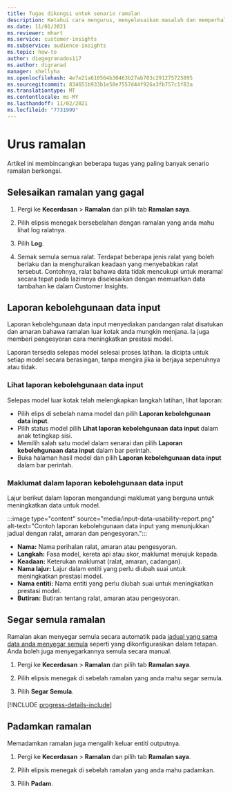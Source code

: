 ```yaml
---
title: Tugas dikongsi untuk senario ramalan
description: Ketahui cara mengurus, menyelesaikan masalah dan memperhalus ramalan.
ms.date: 11/01/2021
ms.reviewer: mhart
ms.service: customer-insights
ms.subservice: audience-insights
ms.topic: how-to
author: diegogranados117
ms.author: digranad
manager: shellyha
ms.openlocfilehash: 4e7e21a610564b30463b27ab703c291275725895
ms.sourcegitcommit: 834651b933b1e50e7557d44f926a3fb757c1f83a
ms.translationtype: MT
ms.contentlocale: ms-MY
ms.lasthandoff: 11/02/2021
ms.locfileid: "7731999"
---
```

# <a name="manage-predictions"></a>Urus ramalan

Artikel ini membincangkan beberapa tugas yang paling banyak senario ramalan berkongsi.

## <a name="troubleshoot-a-failed-prediction"></a>Selesaikan ramalan yang gagal

1. Pergi ke **Kecerdasan** > **Ramalan** dan pilih tab **Ramalan saya**.

1. Pilih elipsis menegak bersebelahan dengan ramalan yang anda mahu lihat log ralatnya.

1. Pilih **Log**.

1. Semak semula semua ralat. Terdapat beberapa jenis ralat yang boleh berlaku dan ia menghuraikan keadaan yang menyebabkan ralat tersebut. Contohnya, ralat bahawa data tidak mencukupi untuk meramal secara tepat pada lazimnya diselesaikan dengan memuatkan data tambahan ke dalam Customer Insights.

## <a name="input-data-usability-report"></a>Laporan kebolehgunaan data input

Laporan kebolehgunaan data input menyediakan pandangan ralat disatukan dan amaran bahawa ramalan luar kotak anda mungkin menjana. Ia juga memberi pengesyoran cara meningkatkan prestasi model.

Laporan tersedia selepas model selesai proses latihan. Ia dicipta untuk setiap model secara berasingan, tanpa mengira jika ia berjaya sepenuhnya atau tidak.

### <a name="view-the-input-data-usability-report"></a>Lihat laporan kebolehgunaan data input

Selepas model luar kotak telah melengkapkan langkah latihan, lihat laporan:
- Pilih elips di sebelah nama model dan pilih **Laporan kebolehgunaan data input**.
- Pilih status model pilih **Lihat laporan kebolehgunaan data input** dalam anak tetingkap sisi.
- Memilih salah satu model dalam senarai dan pilih **Laporan kebolehgunaan data input** dalam bar perintah.
- Buka halaman hasil model dan pilih **Laporan kebolehgunaan data input** dalam bar perintah.

### <a name="information-in-the-input-data-usability-report"></a>Maklumat dalam laporan kebolehgunaan data input

Lajur berikut dalam laporan mengandungi maklumat yang berguna untuk meningkatkan data untuk model.

:::image type="content" source="media/input-data-usability-report.png" alt-text="Contoh laporan kebolehgunaan data input yang menunjukkan jadual dengan ralat, amaran dan pengesyoran.":::

- **Nama:** Nama perihalan ralat, amaran atau pengesyoran.
- **Langkah:** Fasa model, kereta api atau skor, maklumat merujuk kepada.
- **Keadaan:** Keterukan maklumat (ralat, amaran, cadangan).
- **Nama lajur:** Lajur dalam entiti yang perlu diubah suai untuk meningkatkan prestasi model.
- **Nama entiti:** Nama entiti yang perlu diubah suai untuk meningkatkan prestasi model.
- **Butiran:** Butiran tentang ralat, amaran atau pengesyoran.

## <a name="refresh-a-prediction"></a>Segar semula ramalan

Ramalan akan menyegar semula secara automatik pada [jadual yang sama data anda menyegar semula](system.md#schedule-tab) seperti yang dikonfigurasikan dalam tetapan. Anda boleh juga menyegarkannya semula secara manual.

1. Pergi ke **Kecerdasan** > **Ramalan** dan pilih tab **Ramalan saya**.

1. Pilih elipsis menegak di sebelah ramalan yang anda mahu segar semula.

1. Pilih **Segar Semula**.

[!INCLUDE [progress-details-include](../includes/progress-details-pane.md)]

## <a name="delete-a-prediction"></a>Padamkan ramalan

Memadamkan ramalan juga mengalih keluar entiti outputnya.

1. Pergi ke **Kecerdasan** > **Ramalan** dan pilih tab **Ramalan saya**.

1. Pilih elipsis menegak di sebelah ramalan yang anda mahu padamkan.

1. Pilih **Padam**.

